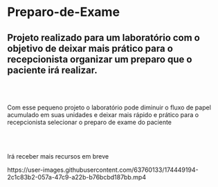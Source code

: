 # Preparo-de-Exame
<h2>Projeto realizado para um laboratório com o objetivo de deixar mais prático para o recepcionista organizar um preparo que o paciente irá realizar.</h2



><br></br>
<p>Com esse pequeno projeto o laboratório pode diminuir o fluxo de papel acumulado em suas unidades e deixar mais rápido e prático para o recepcionista selecionar o preparo de exame do paciente
  </p><br></br> 
<p> Irá receber mais recursos em breve </p>
https://user-images.githubusercontent.com/63760133/174449194-2c1c83b2-057a-47c9-a22b-b76bcbd187bb.mp4
